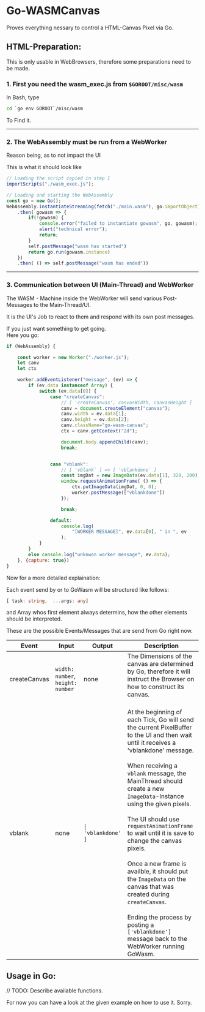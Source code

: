 # Go-WASMCanvas

Proves everything nessary to control a HTML-Canvas Pixel via Go.

## HTML-Preparation:
This is only usable in WebBrowsers, therefore some preparations need to be made.

### 1. First you need the __wasm_exec.js__ from `$GOROOT/misc/wasm`  
In Bash, type 
```bash 
cd `go env GOROOT`/misc/wasm
```
To Find it.

---
### 2. The WebAssembly must be run from a WebWorker 
Reason being, as to not impact the UI

This is what it should look like 
```javascript
// Loading the script copied in step 1
importScripts("./wasm_exec.js");

// Loading and starting the WebAssembly
const go = new Go();
WebAssembly.instantiateStreaming(fetch("./main.wasm"), go.importObject)
    .then( gowasm => {
        if(!gowasm) {
            console.error("failed to instantiate gowasm", go, gowasm);
            alert("technical error");
            return;
        }
        self.postMessage("wasm has started")
        return go.run(gowasm.instance)
    })      
    .then( () => self.postMessage("wasm has ended"))
```

---

### 3. Communication between UI (Main-Thread) and WebWorker

The WASM - Machine inside the WebWorker will send various Post-Messages to the Main-Thread/UI.

It is the UI's Job to react to them and respond with its own post messages.

If you just want something to get going.  
Here you go:
```javascript
if (WebAssembly) {

    const worker = new Worker("./worker.js");
    let canv
    let ctx 

    worker.addEventListener("message", (ev) => {
        if (ev.data instanceof Array) {
            switch (ev.data[0]) {
                case "createCanvas": 
                    // [ 'createCanvas', canvasWidth, canvasHeight ]
                    canv = document.createElement("canvas");
                    canv.width = ev.data[1];
                    canv.height = ev.data[2];
                    canv.className="go-wasm-canvas";
                    ctx = canv.getContext("2d");

                    document.body.appendChild(canv);
                    break;


                case "vblank": 
                    // [ 'vblank` ] => [ 'vblankdone` ]
                    const imgDat = new ImageData(ev.data[1], 320, 200);
                    window.requestAnimationFrame( () => { 
                        ctx.putImageData(imgDat, 0, 0);
                        worker.postMessage(["vblankdone"]) 
                    }); 

                    break;

                default:
                    console.log(
                        "[WORKER MESSAGE]", ev.data[0], " in ", ev
                    );
            }
        }
        else console.log("unknwon worker message", ev.data);
    }, {capture: true})
}
```
Now for a more detailed explaination:

Each event send by or to GoWasm will be structured like follows:
```typescript
[ task: string,  ...args: any]
```
and Array whos first element always determins, how the other elements
should be interpreted.

These are the possible Events/Messages that are send from Go right now.

| Event |  Input   |  Output | Description |
| ------|----------|---------|-------------|
| createCanvas |  `width: number`, `height: number` |  none  |  The Dimensions of the canvas are determined by Go, therefore it will instruct the Browser on how to construct its canvas. <br><br>|
| vblank |  none  | `[ 'vblankdone' ]`| At the beginning of each Tick, Go will send the current PixelBuffer to the UI and then wait until it receives a 'vblankdone' message.<br ><br>When receiving a `vblank` message, the MainThread should create a new `ImageData`-Instance using the given pixels.<br><br>The UI should use `requestAnimationFrame` to wait until it is save to change the canvas pixels.<br><br> Once a new frame is availble, it should put the `ImageData` on the canvas that was created during `createCanvas`.<br><br> Ending the process by posting a `['vblankdone']` message back to the WebWorker running GoWasm. 




## Usage in Go:

// TODO: Describe available functions.

For now you can have a look at the given example on how to use it. Sorry.